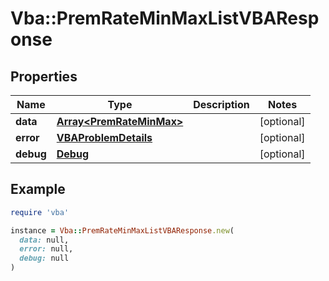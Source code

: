 # Vba::PremRateMinMaxListVBAResponse

## Properties

| Name | Type | Description | Notes |
| ---- | ---- | ----------- | ----- |
| **data** | [**Array&lt;PremRateMinMax&gt;**](PremRateMinMax.md) |  | [optional] |
| **error** | [**VBAProblemDetails**](VBAProblemDetails.md) |  | [optional] |
| **debug** | [**Debug**](Debug.md) |  | [optional] |

## Example

```ruby
require 'vba'

instance = Vba::PremRateMinMaxListVBAResponse.new(
  data: null,
  error: null,
  debug: null
)
```

